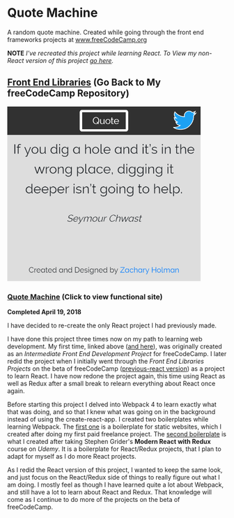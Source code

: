 # Quote Machine

A random quote machine. Created while going through the front end frameworks projects at www.freeCodeCamp.org

**NOTE** *I've recreated this project while learning React. To View my non-React version of this project [go here](https://github.com/Squibs/quote-machine/tree/before-react).*

## [Front End Libraries](https://github.com/Squibs/freeCodeCamp#freecodecamp) (Go Back to My freeCodeCamp Repository)

<img src="./screenshot-quote-machine.png" target="_blank" alt="Screenshot of my quote machine react project." width="auto" height="400" />

### [Quote Machine](https://squibs.github.io/quote-machine/) (Click to view functional site)

**Completed April 19, 2018**

I have decided to re-create the only React project I had previously made.

I have done this project three times now on my path to learning web development. My first time, linked above ([and here](https://github.com/Squibs/quote-machine/tree/before-react)), was originally created as an *Intermediate Front End Development Project* for freeCodeCamp. I later redid the project when I initially went through the *Front End Libraries Projects* on the beta of freeCodeCamp ([previous-react version](https://github.com/Squibs/quote-machine/tree/previous-react)) as a project to learn React. I have now redone the project again, this time using React as well as Redux after a small break to relearn everything about React once again.

Before starting this project I delved into Webpack 4 to learn exactly what that was doing, and so that I knew what was going on in the background instead of using the create-react-app. I created two boilerplates while learning Webpack. The [first one](https://github.com/Squibs/static-site-boilerplate) is a boilerplate for static websites, which I created after doing my first paid freelance project. The [second boilerplate](https://github.com/Squibs/react-redux-boilerplate) is what I created after taking Stephen Grider's **Modern React with Redux** course on *Udemy*. It is a boilerplate for React/Redux projects, that I plan to adapt for myself as I do more React projects.

As I redid the React version of this project, I wanted to keep the same look, and just focus on the React/Redux side of things to really figure out what I am doing. I mostly feel as though I have learned quite a lot about Webpack, and still have a lot to learn about React and Redux. That knowledge will come as I continue to do more of the projects on the beta of freeCodeCamp.
